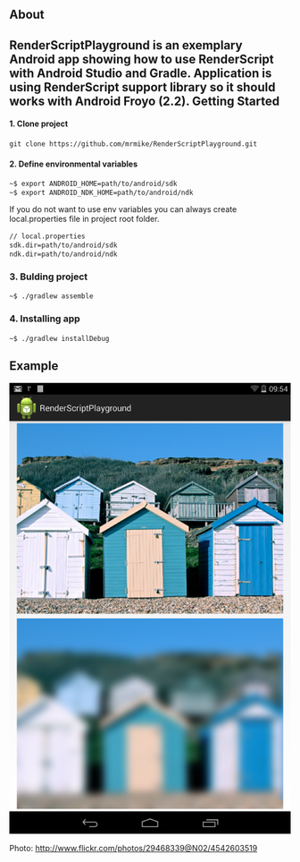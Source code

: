 
About
---------

**RenderScriptPlayground** is an exemplary Android app showing how to use RenderScript with Android Studio and Gradle. Application is using RenderScript support library so it should works with Android Froyo (2.2). 
Getting Started
------------

#### 1. Clone project
```
git clone https://github.com/mrmike/RenderScriptPlayground.git
```

#### 2. Define environmental variables
```
~$ export ANDROID_HOME=path/to/android/sdk
~$ export ANDROID_NDK_HOME=path/to/android/ndk
```

If you do not want to use env variables you can always create local.properties file in project root folder.
```
// local.properties
sdk.dir=path/to/android/sdk
ndk.dir=path/to/android/ndk
```

### 3. Bulding project
```
~$ ./gradlew assemble
```

### 4. Installing app
```
~$ ./gradlew installDebug
```

Example
------------

![Image](./running_example.png?raw=true)

Photo: http://www.flickr.com/photos/29468339@N02/4542603519